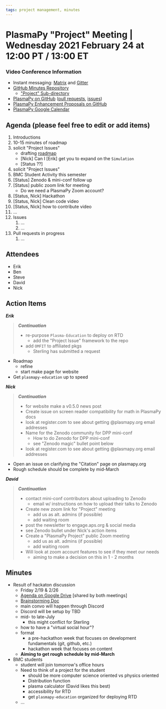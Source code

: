 ```yaml
---
tags: project management, minutes
---
```


# PlasmaPy "Project" Meeting | Wednesday 2021 February 24 at 12:00 PT / 13:00 ET

### Video Conference Information
* Instant messaging: [Matrix](https://element.im/app/#/room/#plasmapy:openastronomy.org) and [Gitter](https://gitter.im/PlasmaPy/Lobby)
* [GitHub Minutes Repository](https://github.com/PlasmaPy/plasmapy-project/tree/master/minutes)
    * ["Project" Sub-directory](https://github.com/PlasmaPy/plasmapy-project/tree/master/minutes/_project)
* [PlasmaPy on GitHub](https://github.com/PlasmaPy/plasmapy) ([pull requests](https://github.com/PlasmaPy/plasmapy/pulls), [issues](https://github.com/PlasmaPy/plasmapy/issues))
* [PlasmaPy Enhancement Proposals on GitHub](https://github.com/PlasmaPy/PlasmaPy-PLEPs)
* [PlasmaPy Google Calendar](https://calendar.google.com/calendar?cid=bzVsb3ZkcW0zaWxsam00ZTlrMDd2cmw5bWdAZ3JvdXAuY2FsZW5kYXIuZ29vZ2xlLmNvbQ)

## Agenda (please feel free to edit or add items)

1. Introductions
2. 10-15 minutes of roadmap
3. solicit "Project Issues"
    * drafting [roadmap](https://hackmd.io/@plasmapy/ry0mmnj6v)
    * [Nick] Can I [Erik] get you to expand on the `Simulation`
    * [Status ??]
4. solicit "Project Issues"
5. BMC Student Activity this semester
6. [Status] Zenodo & mini-conf follow up
7. [Status] public zoom link for meeting
    * Do we need a PlasmaPy Zoom account?
8. [Status, Nick] Hackathon
9. [Status, Nick] Clean code video
10. [Status, Nick] how to contribute video
11. ...
12. Issues
    1. ...
    2. ...
13. Pull requests in progress 
    1. ...
    
## Attendees

* Erik
* Ben
* Steve
* David
* Nick

## Action Items

***Erik***
> ***Continuation***
> * re-purpose `Plasma-Education` to deploy on RTD
>     * add the "Project Issue" framework to the repo
> * add `OMFIT` to affiliated pkgs
>     * Sterling has submitted a request
* Roadmap
    * refine
    * start make page for website
* Get `plasmapy-education` up to speed

***Nick***
> ***Continuation***
> * for website make a v0.5.0 news post
> * Create issue on screen reader compatibility for math in PlasmaPy docs
> * look at register.com to see about getting @plasmapy.org email addresses
> * Name for the Zenodo community for DPP mini-conf
>    * How to do Zenodo for DPP mini-conf
>    * see "Zenodo magic" bullet point below
> * look at register.com to see about getting @plasmapy.org email addresses
* Open an issue on clarifying the "Citation" page on plasmapy.org
* Rough schedule should be complete by mid-March

***David***
> ***Continuation***
> * contact mini-conf contributors about uploading to Zenodo
>     * email w/ instructions on how to upload their talks to Zenodo
> * Create new zoom link for "Project" meeting
>     * add us as alt. admins (if possible)
>     * add waiting room
> * post the newsletter to engage.aps.org & social media
> * see Zenodo bullet under Nick's action items
> * Create a "PlasmaPy Project" public Zoom meeting
>     * add us as alt. admins (if possible)
>     * add waiting room
> * Will look at zoom account features to see if they meet our needs
>     * aiming to make a decision on this in 1 - 2 months

## Minutes

* Result of hackaton discussion
    * Friday 2/19 & 2/26
    * [Agenda on Google Drive](https://docs.google.com/document/d/1hvyTB4McoUhLB49_oWT5Acr1CpcAZ41Zg7HeVQKH4ZM/edit?usp=sharing) [shared by both meetings]
    * [Brainstorming Doc](https://docs.google.com/document/d/1WdSSupRpH8ufYmCkpmxkIZuVlq3tSq15xFtk_nynxlQ/edit?usp=sharing)
    * main convo will happen through Discord
    * Discord will be setup by TBD
    * mid- to late-July
        * this might conflict for Sterling
    * how to have a "virtual social hour"?
    * format
        * a pre-hackathon week that focuses on development fundamentals (git, github, etc.)
        * hackathon week that focuses on content
    * **Aiming to get rough schedule by mid-March**
* BMC students
    * student will join tomorrow's office hours
    * Need to think of a project for the student
        * should be more computer science oriented vs physics oriented
        * Distribution function
        * plasma calculator (David likes this best)
        * accessibility for RTD
        * get `plasmapy-education` organized for deploying RTD
    * ...